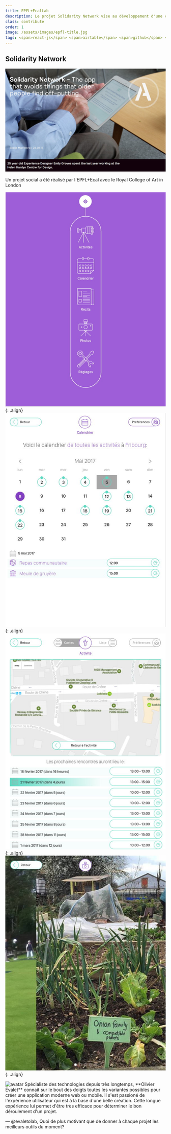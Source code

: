 ```yaml
---
title: EPFL+EcalLab 
description: Le projet Solidarity Network vise au développement d'une communauté spécialisé pour les personnes agées. 
class: contribute
order: 1
image: /assets/images/epfl-title.jpg
tags: <span>react-js</span> <span>airtable</span> <span>github</span> <span>POC</span> 
---
```


## Solidarity Network
![solidarity](/assets/images/epfl-title.jpg)

Un projet social a été réalisé par l'EPFL+Ecal avec le Royal College of Art in London


![solidarity](/assets/images/epfl-1.jpg){: .align}
![solidarity](/assets/images/epfl-calendar.jpg){: .align}
![solidarity](/assets/images/epfl-2.jpg){: .align}
![solidarity](/assets/images/epfl-3.jpg){: .align}




<aside markdown="1" class="pquote">
  <img src="//ucarecdn.com/e79f59da-1081-4c89-a00f-b2499aaf0afa/-/resize/200x/oli.jpg" class="pquote-avatar" alt="avatar">
  Spécialiste des technologies depuis très longtemps, **Olivier Evalet** connait sur le bout des doigts toutes les variantes possibles pour créer une application moderne web ou mobile. Il s'est passioné de l'expérience utilisateur qui est à la base d'une belle création. 
  Cette longue expérience lui permet d'être très efficace pour déterminer le bon déroulement d'un projet.
  
  <p markdown="1" class="pquote-credit">
— @evaletolab, Quoi de plus motivant que de donner à chaque projet les meilleurs outils du moment?
  </p>
</aside>

